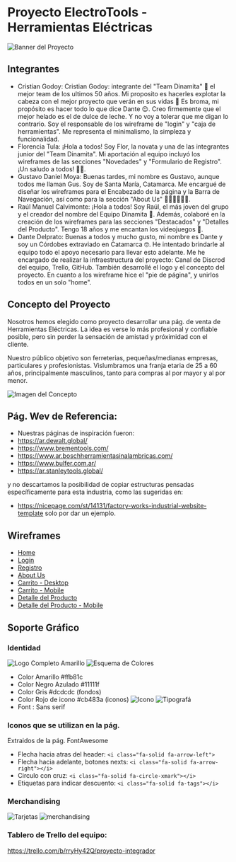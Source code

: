 # Proyecto ElectroTools - Herramientas Eléctricas

![Banner del Proyecto](./public/img/electroTools/identidad/Banner%20Logo%20Amarillo%20Negro.jpg)

## Integrantes

- Cristian Godoy: Cristian Godoy: integrante del "Team Dinamita" 🧨  el mejor team de los ultimos 50 años. Mi proposito es hacerles explotar la cabeza con el mejor proyecto que verán en sus vidas 🤯  Es broma, mi propósito es hacer todo lo que dice Dante 😌.
Creo firmemente que el mejor helado es el de dulce de leche. Y no voy a tolerar que me digan lo contrario.
Soy el responsable de los wireframe de "login" y "caja de herramientas".
Me representa el minimalismo, la simpleza y funcionalidad.
- Florencia Tula: ¡Hola a todos! Soy Flor, la novata y una de las integrantes junior del "Team Dinamita". Mi aportación al equipo incluyó los wireframes de las secciones "Novedades" y "Formulario de Registro". ¡Un saludo a todos! 👋🏻.
- Gustavo Daniel Moya: Buenas tardes, mi nombre es Gustavo, aunque todos me llaman Gus. Soy de Santa María, Catamarca. Me encargué de diseñar los wireframes para el Encabezado de la página y la Barra de Navegación, así como para la sección "About Us" 🙍‍♂️🙍‍♂️🙍‍♂️.
- Raúl Manuel Calvimonte: ¡Hola a todos! Soy Raúl, el más joven del grupo y el creador del nombre del Equipo Dinamita 🧨. Además, colaboré en la creación de los wireframes para las secciones "Destacados" y "Detalles del Producto". Tengo 18 años y me encantan los videojuegos 👾.
- Dante Delprato: Buenas a todos y mucho gusto, mi nombre es Dante y soy un Córdobes extraviado en Catamarca 🤓. He intentado brindarle al equipo todo el apoyo necesario para llevar esto adelante. Me he encargado de realizar la infraestructura del proyecto: Canal de Discrod del equipo, Trello, GitHub. También desarrollé el logo y el concepto del proyecto.
En cuanto a los wireframe hice el "pie de página", y unirlos todos en un solo "home". 

## Concepto del Proyecto

Nosotros hemos elegido como proyecto desarrollar una pág. de venta de Herramientas Eléctricas.
La idea es verse lo más profesional y confiable posible, pero sin perder la sensación de amistad y próximidad con el cliente. 

Nuestro público objetivo son ferreterias, pequeñas/medianas empresas, particulares y profesionistas. Vislumbramos una franja etaria de 25 a 60 años, principalmente masculinos, tanto para compras al por mayor y al por menor.

![Imagen del Concepto](./public/img/electroTools/concepto/Concepto.jpg)

## Pág. Wev de Referencia:

- Nuestras páginas de inspiración fueron:
- https://ar.dewalt.global/
- https://www.brementools.com/
- https://www.ar.boschherramientasinalambricas.com/
- https://www.bulfer.com.ar/
- https://ar.stanleytools.global/

y no descartamos la posibilidad de copiar estructuras pensadas específicamente para esta industria, como las sugeridas en:
- https://nicepage.com/st/14131/factory-works-industrial-website-template
solo por dar un ejemplo.

## Wireframes

- [Home](./public/wireframes/Home---Desktop.pdf)
- [Login](./public/wireframes/Login.pdf)
- [Registro](./public/wireframes/Formulario-de-Registro.pdf)
- [About Us](./public/wireframes/AboutUs.pdf)
- [Carrito - Desktop](./public/wireframes/Carrito-Version-Desktop---Wireframe.pdf)
- [Carrito - Mobile](./public/wireframes/Carrito-Version-Mobile---Wireframe.pdf)
- [Detalle del Producto](./public/wireframes/Detalles-del-Producto---Desktop.pdf)
- [Detalle del Producto - Mobile](./public/wireframes/Detalles-del-Producto---Mobile.pdf)

## Soporte Gráfico

### Identidad

![Logo Completo Amarillo](./public/img/electroTools/identidad/LogoCompletoAmarillo-removebg.png)
![Esquema de Colores](./public/img/electroTools/concepto/esquema%20de%20colores.png)
- Color Amarillo #ffb81c
- Color Negro Azulado #11111f
- Color Gris #dcdcdc (fondos)
- Color Rojo de icono #cb483a (iconos)
![Icono](./public/img/electroTools/concepto/Icono.jpg)
![Tipografá](./public/img/electroTools/concepto/typografia.jpg)
- Font : Sans serif

### Iconos que se utilizan en la pág.

Extraidos de la pág. FontAwesome
- Flecha hacia atras del header: `<i class="fa-solid fa-arrow-left">`
- Flecha hacia adelante, botones nexts: `<i class="fa-solid fa-arrow-right"></i>`
- Circulo con cruz: `<i class="fa-solid fa-circle-xmark"></i>`
- Etiquetas para indicar descuento: `<i class="fa-solid fa-tags"></i>`

### Merchandising

![Tarjetas](./public/img/electroTools/concepto/Logos.jpg)
![merchandising](./public/img/electroTools/merchandising/merchandising.jpg)


### Tablero de Trello del equipo:
https://trello.com/b/rryHy42Q/proyecto-integrador